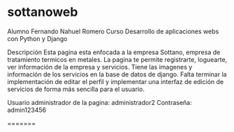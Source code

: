 # sottanoweb

  Alumno Fernando Nahuel Romero
Curso Desarrollo de aplicaciones webs con Python y Django

Descripción
Esta pagina esta enfocada a la empresa Sottano, empresa de tratamiento termicos en metales.
La pagina te permite registrarte, loguearte, ver información de la empresa y servicios.
Tiene las imagenes y información de los servicios en la base de datos de django.
Falta terminar la implementación de editar el perfil y implementar una interfaz de edición de servicios de forma más sencilla para el usuario.

Usuario administrador de la pagina: administrador2
Contraseña: admin123456

=======
